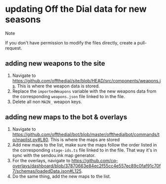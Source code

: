 # updating Off the Dial data for new seasons
> [!NOTE]
> If you don't have permission to modify the files directly, create a pull-request.

## adding new weapons to the site
1. Navigate to https://github.com/offthedial/site/blob/HEAD/src/components/weapons.js. This is where the weapon data is stored.
1. Replace the `importedWeapons` variable with the new weapons data from the corresponding `weapons.json` file linked to in the file.
1. Delete all non `MAIN_` weapon keys.

## adding new maps to the bot & overlays
1. Navigate to https://github.com/offthedial/bot/blob/master/offthedialbot/commands/to/maplist.py#L80. This is where the maps are stored
1. Add new maps to the list, make sure the maps follow the order listed in the corresponding `stage-ids.ts` file linked to in the file. That way it's in sync with the sendou.ink map generator.
1. For the overlays, navigate to https://github.com/cq-overlays/dashboard/blob/37870663e84ec2f55cc4e557ec89c0faf91c70f7/schemas/loadedData.json#L125.
2. Do the same thing, add the new maps to the list.
